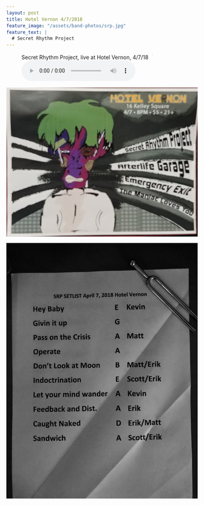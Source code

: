 ```yaml
---
layout: post
title: Hotel Vernon 4/7/2018
feature_image: "/assets/band-photos/srp.jpg"
feature_text: |
  # Secret Rhythm Project
---
```


<figure><figcaption>Secret Rhythm Project, live at Hotel Vernon, 4/7/18 <a href="/assets/music/SRP_Live_Hotel-Vernon-2018-04-07.mp3" download  class="dl"><img src="/assets/download.png" width="16"></a></figcaption><audio controls src="/assets/music/SRP_Live_Hotel-Vernon-2018-04-07.mp3"></audio></figure>

![SRP @ Hotel Vernon 4/7/2018 Poster](/assets/posters/2018-04-07-hotel-vernon.jpg)

![SRP @ Hotel Vernon 4/7/2018 Set List](/assets/setlists/2018-setlist-hotel-vernon.jpg)